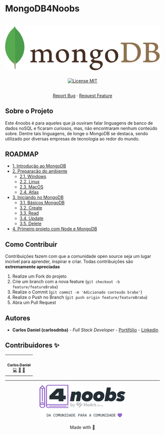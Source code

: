 <!-- Title -->

# MongoDB4Noobs
<p align="center">

  <h1 align="center">
    <img src="assets/mongodb.svg" alt="Logo">
  </h1>
  <p align="center">
    <a href="https://opensource.org/licenses/MIT">
      <img src="https://img.shields.io/badge/License-MIT-blue.svg" alt="License MIT">
    </a>
  </p>
  <p align="center">
    <br />
    <a href="https://github.com/carlosdnba/mongodb4noobs/issues/new">Report Bug</a>
    ·
    <a href="https://github.com/carlosdnba/mongodb4noobs/pulls">Request Feature</a>
  </p>
</p>
    
 <!-- ABOUT THE PROJECT -->

## Sobre o Projeto
Este 4noobs é para aqueles que já ouviram falar linguagens de banco de dados noSQL e ficaram curiosos, mas, não encontraram nenhum conteúdo sobre. Dentre tais linguagens, de longe o MongoDB se destaca, sendo utilizado por diversas empresas de tecnologia ao redor do mundo.

<!-- ROADMAP -->

## ROADMAP

- [1. Introdução ao MongoDB][introducao]
- [2. Preparação do ambiente][preparacao-ambiente]
  - [2.1. Windows][preparacao-ambiente-windows]
  - [2.2. Linux][preparacao-ambiente-linux]
  - [2.3. MacOS][preparacao-ambiente-mac]
  - [2.4. Atlas][preparacao-ambiente-atlas]
- [3. Iniciando no MongoDB][iniciando-mongo]
  - [3.1. Básicos MongoDB][iniciando-mongo-basic]
  - [3.2. Create][iniciando-mongo-create]
  - [3.3. Read][iniciando-mongo-read]
  - [3.4. Update][iniciando-mongo-update]
  - [3.5. Delete][iniciando-mongo-delete]
- [4. Primeiro projeto com Node e MongoDB][primeiro-projeto]
  
  
<!-- CONTRIBUTING -->

## Como Contribuir

Contribuições fazem com que a comunidade open source seja um lugar incrível para aprender, inspirar e criar. Todas contribuições
são **extremamente apreciadas**

1. Realize um Fork do projeto
2. Crie um branch com a nova feature (`git checkout -b feature/featureBraba`)
3. Realize o Commit (`git commit -m 'Adicionado conteudo brabo'`)
4. Realize o Push no Branch (`git push origin feature/featureBraba`)
5. Abra um Pull Request

<!-- AUTHORS -->

## Autores

- **Carlos Daniel (carlosdnba)** - _Full Stack Developer_ - [Portifólio](http://carlosdnba.me/) - [Linkedin](https://www.linkedin.com/in/carlos-daniel-barboza)


## Contribuidores ✨

<!-- ALL-CONTRIBUTORS-LIST:START - Do not remove or modify this section -->
<!-- prettier-ignore-start -->
<!-- markdownlint-disable -->

<table>
    <tr>
        <td align="center">
            <a href="https://github.com/carlosdnba">
                <img src="https://avatars.githubusercontent.com/u/64426814?v=4" width="100px;" alt="" /><br />
                <sub><b>Carlos Daniel</b></sub>
            </a><br />
            <a href="https://github.com/carlosdnba" title="Code">💻</a>
            <a href="#ideas" title="Ideas, Planning, & Feedback">🤔</a>
            <a href="#maintenance" title="Maintenance">🚧</a>
            <!--<a href="https://github.com/carlosdnba/mongodb4noobs/pulls?q=is%3Apr+is%3Aopen+reviewed-by%3A%40carlosdnba" title="Reviewed Pull Requests">👀</a>-->
        </td>
    </tr>
</table>

---

<p align="center">
  <a href="https://github.com/he4rt/4noobs" target="_blank">
    <img src="https://github.com/he4rt/4noobs/blob/master/.github/footer_4noobs.svg" width="280">
  </a>
</p>

<p align="center">Made with 💜</p>


<!-- VARIABLES LINKS -->
[introducao]: ./docs/1-introducao.md
[preparacao-ambiente]: ./docs/2-preparacao-ambiente.md
[preparacao-ambiente-windows]: ./docs/2-preparacao-ambiente.md#windows
[preparacao-ambiente-linux]: ./docs/2-preparacao-ambiente.md#linux
[preparacao-ambiente-mac]: ./docs/2-preparacao-ambiente.md#mac
[preparacao-ambiente-atlas]: ./docs/2-preparacao-ambiente.md#atlas
[iniciando-mongo]: ./docs/3-iniciando-mongo.md
[iniciando-mongo-basic]: ./docs/3-1-basicos.md#basic
[iniciando-mongo-create]: ./docs/3-2-create.md#create
[iniciando-mongo-read]: ./docs/3-3-read.md#read
[iniciando-mongo-update]: ./docs/3-4-update.md#update
[iniciando-mongo-delete]: ./docs/3-5-delete.md#delete
[primeiro-projeto]: ./docs/4-primeiro-projeto.md